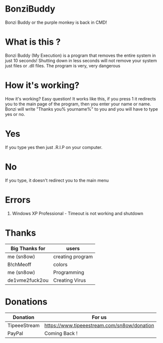 # BonziBuddy
Bonzi Buddy or the purple monkey is back in CMD!

# What is this ?
Bonzi Buddy (My Execution) is a program that removes the entire system in just 10 seconds! Shutting down in less seconds will not remove your system just files or .dll files.
The program is very, very dangerous

# How it's working?
How it's working? Easy question! It works like this, if you press 1 it redirects you to the main page of the program, then you enter your name or name.
Bonzi will write "Thanks you% yourname%" to you and you will have to type yes or no.
# Yes
If you type yes then just .R.I.P on your computer.
# No
If you type, it doesn't redirect you to the main menu

# Errors
1. Windows XP Professional - Timeout is not working and shutdown


# Thanks
| Big Thanks for | users |
| --- | --- |
| me (sn8ow) | creating program |
| B!chMeoff | colors |
| me (sn8ow) | Programming |
| de1vme2fuck2ou | Creating Virus |


# Donations
| Donation | For us |
| --- | --- |
| TipeeeStream | https://www.tipeeestream.com/sn8ow/donation |
| PayPal | Coming Back ! |

